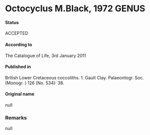 Octocyclus M.Black, 1972 GENUS
=======

#### Status
ACCEPTED

#### According to
The Catalogue of Life, 3rd January 2011

#### Published in
British Lower Cretaceous coccoliths. 1. Gault Clay. Palaeontogr. Soc. (Monogr. ) 126 (No. 534): 38.

#### Original name
null

### Remarks
null